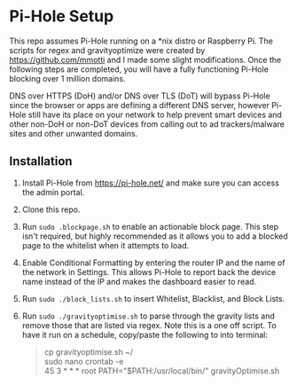 # Pi-Hole Setup
This repo assumes Pi-Hole running on a *nix distro or Raspberry Pi. The scripts for regex and gravityoptimize were created by https://github.com/mmotti and I made some slight modifications. Once the following steps are completed, you will have a fully functioning Pi-Hole blocking over 1 million domains. 

DNS over HTTPS (DoH) and/or DNS over TLS (DoT) will bypass Pi-Hole since the browser or apps are defining a different DNS server, however Pi-Hole still have its place on your network to help prevent smart devices and other non-DoH or non-DoT devices from calling out to ad trackers/malware sites and other unwanted domains.

## Installation

1. Install Pi-Hole from https://pi-hole.net/ and make sure you can access the admin portal.

2. Clone this repo.

3. Run `sudo .blockpage.sh` to enable an actionable block page. This step isn't required, but highly recommended as it allows you to add a blocked page to the whitelist when it attempts to load.

4. Enable Conditional Formatting by entering the router IP and the name of the network in Settings. This allows Pi-Hole to report back the device name instead of the IP and makes the dashboard easier to read.

5. Run `sudo ./block_lists.sh` to insert Whitelist, Blacklist, and Block Lists. 

6. Run `sudo ./gravityoptimise.sh` to parse through the gravity lists and remove those that are listed via regex. Note this is a one off script. To have it run on a schedule, copy/paste the following to into terminal:

   >cp gravityoptimise.sh ~/ <br>
 sudo nano crontab -e <br>
 45 3 * * * root PATH="$PATH:/usr/local/bin/" gravityOptimise.sh